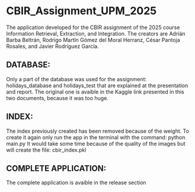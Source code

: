 # CBIR_Assignment_UPM_2025
The application developed for the CBIR assignment of the 2025 course Information Retrieval, Extraction, and Integration. The creators are Adrián Barba Beltrán, Rodrigo Martín Gómez del Moral Herranz, César Pantoja Rosales, and Javier Rodríguez García.

## DATABASE:
Only a part of the database was used for the assignment: holidays_database and holidays_test
that are explained at the presentation and report. The original one is avaible in the Kaggle link
presented in this two documents, because it was too huge.


## INDEX:
The index previously created has been removed because of the weight.
To create it again only run the app in the terminal with the command: python main.py
It would take some time because of the quality of the images but will create the file: cbir_index.pkl

## COMPLETE APPLICATION:
The complete application is avaible in the release section
